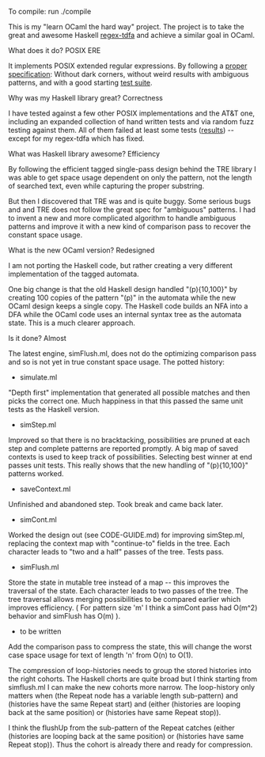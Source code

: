 To compile: run ./compile

This is my "learn OCaml the hard way" project.  The project is to take the great and awesome Haskell [regex-tdfa][r-t] and achieve a similar goal in OCaml.

What does it do?  POSIX ERE

It implements POSIX extended regular expressions.  By following a [proper specification][att1]: Without dark corners, without weird results with ambiguous patterns, and with a good starting [test suite][att2].

Why was my Haskell library great?  Correctness

I have tested against a few other POSIX implementations and the AT&T one, including an expanded collection of hand written tests and via random fuzz testing against them.  All of them failed at least some tests ([results][wiki1]) -- except for my regex-tdfa which has fixed.

What was Haskell library awesome?  Efficiency

By following the efficient tagged single-pass design behind the TRE library I was able to get space usage dependent on only the pattern, not the length of searched text, even while capturing the proper substring.

But then I discovered that TRE was and is quite buggy.  Some serious bugs and and TRE does not follow the great spec for "ambiguous" patterns. I had to invent a new and more complicated algorithm to handle ambiguous patterns and improve it with a new kind of comparison pass to recover the constant space usage.

What is the new OCaml version?  Redesigned

I am not porting the Haskell code, but rather creating a very different implementation of the tagged automata.

One big change is that the old Haskell design handled "(p){10,100}" by creating 100 copies of the pattern "(p)" in the automata while the new OCaml design keeps a single copy.  The Haskell code builds an NFA into a DFA while the OCaml code uses an internal syntax tree as the automata state.  This is a much clearer approach.

Is it done?  Almost

The latest engine, simFlush.ml, does not do the optimizing comparison pass and so is not yet in true constant space usage.  The potted history:

* simulate.ml

"Depth first" implementation that generated all possible matches and then picks the correct one.  Much happiness in that this passed the same unit tests as the Haskell version.

* simStep.ml

Improved so that there is no bracktacking, possibilities are pruned at each step and complete patterns are reported promptly.   A big map of saved contexts is used to keep track of possibilities.  Selecting best winner at end passes unit tests.  This really shows that the new handling of "(p){10,100}" patterns worked.

* saveContext.ml

Unfinished and abandoned step.  Took break and came back later.

* simCont.ml

Worked the design out (see CODE-GUIDE.md) for improving simStep.ml, replacing the context map with "continue-to" fields in the tree.  Each character leads to "two and a half" passes of the tree.  Tests pass.

* simFlush.ml

Store the state in mutable tree instead of a map -- this improves the traversal of the state.  Each character leads to two passes of the tree.  The tree traversal allows merging possibilities to be compared earlier which improves efficiency. ( For pattern size 'm' I think a simCont pass had O(m^2) behavior and simFlush has O(m) ).

* to be written

Add the comparison pass to compress the state, this will change the worst case space usage for text of length 'n' from O(n) to O(1).

The compression of loop-histories needs to group the stored histories into the right cohorts.  The Haskell chorts are quite broad but I think starting from simflush.ml I can make the new cohorts more narrow.  The loop-history only matters when (the Repeat node has a variable length sub-pattern) and (histories have the same Repeat start) and (either (histories are looping back at the same position) or (histories have same Repeat stop)).

I think the flushUp from the sub-pattern of the Repeat catches (either (histories are looping back at the same position) or (histories have same Repeat stop)). Thus the cohort is already there and ready for compression.

[r-t]: http://hackage.haskell.org/package/regex-tdfa
[att1]: http://www2.research.att.com/~gsf/testregex/re-interpretation.html
[att2]: http://www2.research.att.com/~gsf/testregex/
[wiki1]: http://www.haskell.org/haskellwiki/Regex_Posix
[tre]: http://laurikari.net/tre/
